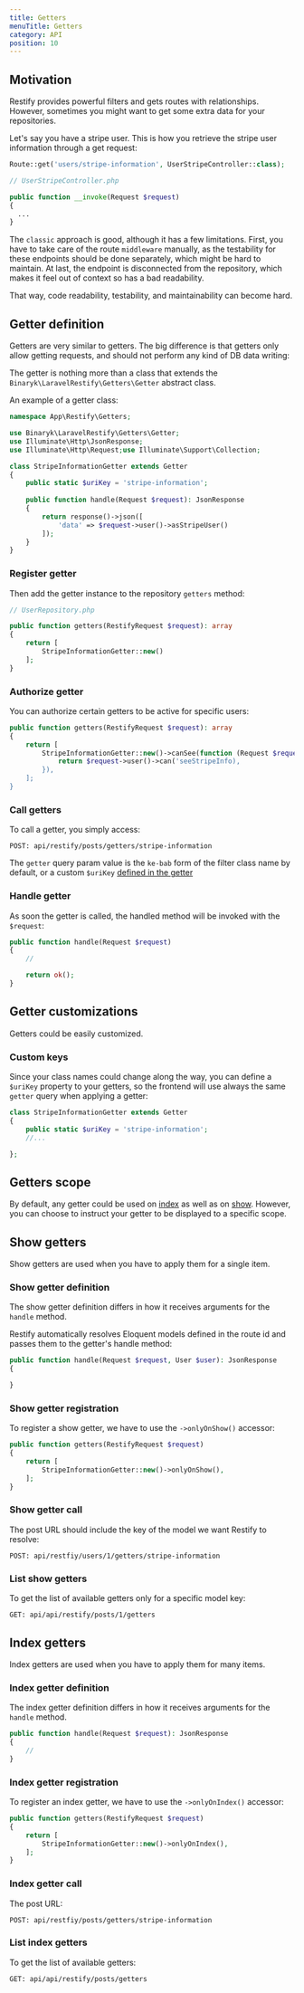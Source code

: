 ```yaml
---
title: Getters 
menuTitle: Getters 
category: API 
position: 10
---
```


## Motivation

Restify provides powerful filters and gets routes with relationships. However, sometimes you might want to get some extra data for your repositories.

Let's say you have a stripe user. This is how you retrieve the stripe user information through a get request:

```php
Route::get('users/stripe-information', UserStripeController::class);

// UserStripeController.php

public function __invoke(Request $request)
{
  ...
}
```

The `classic` approach is good, although it has a few limitations. First, you have to take care of the route `middleware` manually, as the testability for these endpoints should be done separately, which might be hard to maintain. At last, the endpoint is disconnected from the repository, which makes it feel out of context so has a bad readability.

That way, code readability, testability, and maintainability can become hard.

## Getter definition

Getters are very similar to getters. The big difference is that getters only allow getting requests, and should not perform any kind of DB data writing:

The getter is nothing more than a class that extends the `Binaryk\LaravelRestify\Getters\Getter` abstract class.

An example of a getter class:

```php
namespace App\Restify\Getters;

use Binaryk\LaravelRestify\Getters\Getter;
use Illuminate\Http\JsonResponse;
use Illuminate\Http\Request;use Illuminate\Support\Collection;

class StripeInformationGetter extends Getter
{
    public static $uriKey = 'stripe-information';
    
    public function handle(Request $request): JsonResponse
    {
        return response()->json([
            'data' => $request->user()->asStripeUser()
        ]);
    }
}
```

### Register getter

Then add the getter instance to the repository `getters` method:

```php
// UserRepository.php

public function getters(RestifyRequest $request): array
{
    return [
        StripeInformationGetter::new()
    ];
}
```

### Authorize getter

You can authorize certain getters to be active for specific users:

```php
public function getters(RestifyRequest $request): array
{
    return [
        StripeInformationGetter::new()->canSee(function (Request $request) {
            return $request->user()->can('seeStripeInfo),
        }),
    ];
}
```

### Call getters

To call a getter, you simply access:

```http request
POST: api/restify/posts/getters/stripe-information
```

The `getter` query param value is the `ke-bab` form of the filter class name by default, or a custom `$uriKey` [defined in the getter](#custom-uri-key)


### Handle getter

As soon the getter is called, the handled method will be invoked with the `$request`:

```php
public function handle(Request $request)
{
    //

    return ok();
}
```

## Getter customizations

Getters could be easily customized.

### Custom keys

Since your class names could change along the way, you can define a `$uriKey` property to your getters, so the frontend will use always the same `getter` query when applying a getter:

```php
class StripeInformationGetter extends Getter
{
    public static $uriKey = 'stripe-information';
    //...

};
```

## Getters scope

By default, any getter could be used on [index](#index-getters) as well as on [show](#show-getters). However, you can choose to instruct your getter to be displayed to a specific scope.

## Show getters

Show getters are used when you have to apply them for a single item.

### Show getter definition

The show getter definition differs in how it receives arguments for the `handle` method. 

Restify automatically resolves Eloquent models defined in the route id and passes them to the getter's handle method:

```php
public function handle(Request $request, User $user): JsonResponse
{

}

```

### Show getter registration

To register a show getter, we have to use the `->onlyOnShow()` accessor:

```php
public function getters(RestifyRequest $request)
{
    return [
        StripeInformationGetter::new()->onlyOnShow(),
    ];
}
```

### Show getter call

The post URL should include the key of the model we want Restify to resolve:

```http request
POST: api/restfiy/users/1/getters/stripe-information
```
### List show getters

To get the list of available getters only for a specific model key:

```http request
GET: api/api/restify/posts/1/getters
```

## Index getters

Index getters are used when you have to apply them for many items.

### Index getter definition

The index getter definition differs in how it receives arguments for the `handle` method. 

```php
public function handle(Request $request): JsonResponse
{
    //
}

```

### Index getter registration

To register an index getter, we have to use the `->onlyOnIndex()` accessor:

```php
public function getters(RestifyRequest $request)
{
    return [
        StripeInformationGetter::new()->onlyOnIndex(),
    ];
}
```

### Index getter call

The post URL:

```http request
POST: api/restfiy/posts/getters/stripe-information
```

### List index getters

To get the list of available getters:

```http request
GET: api/api/restify/posts/getters
```

